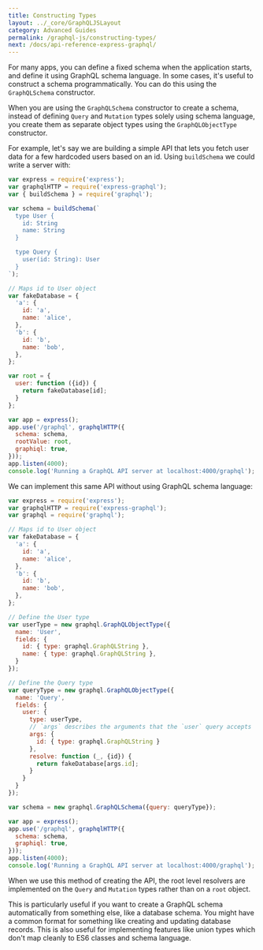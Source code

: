 ```yaml
---
title: Constructing Types
layout: ../_core/GraphQLJSLayout
category: Advanced Guides
permalink: /graphql-js/constructing-types/
next: /docs/api-reference-express-graphql/
---
```


For many apps, you can define a fixed schema when the application starts, and define it using GraphQL schema language. In some cases, it's useful to construct a schema programmatically. You can do this using the `GraphQLSchema` constructor.

When you are using the `GraphQLSchema` constructor to create a schema, instead of defining `Query` and `Mutation` types solely using schema language, you create them as separate object types using the `GraphQLObjectType` constructor.

For example, let's say we are building a simple API that lets you fetch user data for a few hardcoded users based on an id. Using `buildSchema` we could write a server with:

```javascript
var express = require('express');
var graphqlHTTP = require('express-graphql');
var { buildSchema } = require('graphql');

var schema = buildSchema(`
  type User {
    id: String
    name: String
  }

  type Query {
    user(id: String): User
  }
`);

// Maps id to User object
var fakeDatabase = {
  'a': {
    id: 'a',
    name: 'alice',
  },
  'b': {
    id: 'b',
    name: 'bob',
  },
};

var root = {
  user: function ({id}) {
    return fakeDatabase[id];
  }
};

var app = express();
app.use('/graphql', graphqlHTTP({
  schema: schema,
  rootValue: root,
  graphiql: true,
}));
app.listen(4000);
console.log('Running a GraphQL API server at localhost:4000/graphql');
```

We can implement this same API without using GraphQL schema language:

```javascript
var express = require('express');
var graphqlHTTP = require('express-graphql');
var graphql = require('graphql');

// Maps id to User object
var fakeDatabase = {
  'a': {
    id: 'a',
    name: 'alice',
  },
  'b': {
    id: 'b',
    name: 'bob',
  },
};

// Define the User type
var userType = new graphql.GraphQLObjectType({
  name: 'User',
  fields: {
    id: { type: graphql.GraphQLString },
    name: { type: graphql.GraphQLString },
  }
});

// Define the Query type
var queryType = new graphql.GraphQLObjectType({
  name: 'Query',
  fields: {
    user: {
      type: userType,
      // `args` describes the arguments that the `user` query accepts
      args: {
        id: { type: graphql.GraphQLString }
      },
      resolve: function (_, {id}) {
        return fakeDatabase[args.id];
      }
    }
  }
});

var schema = new graphql.GraphQLSchema({query: queryType});

var app = express();
app.use('/graphql', graphqlHTTP({
  schema: schema,
  graphiql: true,
}));
app.listen(4000);
console.log('Running a GraphQL API server at localhost:4000/graphql');
```

When we use this method of creating the API, the root level resolvers are implemented on the `Query` and `Mutation` types rather than on a `root` object.

This is particularly useful if you want to create a GraphQL schema automatically from something else, like a database schema. You might have a common format for something like creating and updating database records. This is also useful for implementing features like union types which don't map cleanly to ES6 classes and schema language.
